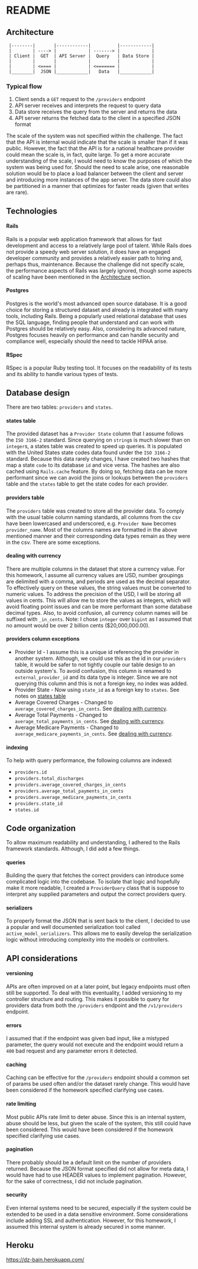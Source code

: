 # README

## Architecture

```
 |--------|       |------------|          |------------|
 |        | ----> |            | -------> |            |
 | Client |  GET  | API Server |  Query   | Data Store |
 |        |       |            |          |            |
 |        | <==== |            | <======= |            |
 |________|  JSON |____________|   Data   |____________|
```

### Typical flow

  1. Client sends a `GET` request to the `/providers` endpoint
  2. API server receives and interprets the request to query data
  3. Data store receives the query from the server and returns the data
  4. API server returns the fetched data to the client in a specified JSON format

The scale of the system was not specified within the challenge.  The fact that the API is internal would indicate that the scale is smaller than if it was public.  However, the fact that the API is for a national healthcare provider could mean the scale is, in fact, quite large. To get a more accurate understanding of the scale, I would need to know the purposes of which the system was being used for.  Should the need to scale arise, one reasonable solution would be to place a load balancer between the client and server and introducing more instances of the app server.  The data store could also be partitioned in a manner that optimizes for faster reads (given that writes are rare).

## Technologies
#### Rails
Rails is a popular web application framework that allows for fast development and access to a relatively large pool of talent.  While Rails does not provide a speedy web server solution, it does have an engaged developer community and provides a relatively easier path to hiring and, perhaps thus, maintenance.  Because the challenge did not specify scale, the performance aspects of Rails was largely ignored, though some aspects of scaling have been mentioned in the [Architecture](#architecture) section.

#### Postgres
Postgres is the world's most advanced open source database.  It is a good choice for storing a structured dataset and already is integrated with many tools, including Rails.  Being a popularly used relational database that uses the SQL language, finding people that understand and can work with Postgres should be relatively easy.  Also, considering its advanced nature, Postgres focuses heavily on performance and can handle security and compliance well, especially should the need to tackle HIPAA arise.

#### RSpec
RSpec is a popular Ruby testing tool.  It focuses on the readability of its tests and its ability to handle various types of tests.

## Database design
There are two tables: `providers` and `states`.

#### states table
The provided dataset has a `Provider State` column that I assume follows the `ISO 3166-2` standard.  Since querying on `string`s is much slower than on `integer`s, a states table was created to speed up queries.  It is populated with the United States state codes data found under the `ISO 3166-2` standard. Because this data rarely changes, I have created two hashes that map a state `code` to its database `id` and vice versa.  The hashes are also cached using `Rails.cache` feature. By doing so, fetching data can be more performant since we can avoid the joins or lookups between the `providers` table and the `states` table to get the state codes for each provider.

#### providers table
The `providers` table was created to store all the provider data. To comply with the usual table column naming standards, all columns from the csv have been lowercased and underscored, e.g. `Provider Name` becomes `provider_name`. Most of the columns names are formatted in the above mentioned manner and their corresponding data types remain as they were in the csv.  There are some exceptions.

#### dealing with currency
There are multiple columns in the dataset that store a currency value.  For this homework, I assume all currency values are USD, number groupings are delimited with a comma, and periods are used as the decimal separator. To effectively query on these values, the string values must be converted to numeric values.  To address the precision of the USD, I will be storing all values in cents. This will allow me to store the values as integers, which will avoid floating point issues and can be more performant than some database decimal types.  Also, to avoid confusion, all currency column names will be suffixed with `_in_cents`. Note: I chose `integer` over `bigint` as I assumed that no amount would be over 2 billion cents ($20,000,000.00).

#### providers column exceptions
* Provider Id - I assume this is a unique id referencing the provider in another system.  Although, we could use this as the id in our `providers` table, it would be safer to not tightly couple our table design to an outside system's.  To avoid confusion, this column is renamed to `external_provider_id` and its data type is integer. Since we are not querying this column and this is not a foreign key, no index was added.
* Provider State - Now using `state_id` as a foreign key to  `states`. See notes on [states table](#states-table)
* Average Covered Charges - Changed to `average_covered_charges_in_cents`. See [dealing with currency](#dealing-with-currency).
* Average Total Payments - Changed to `average_total_payments_in_cents`. See [dealing with currency](#dealing-with-currency).
* Average Medicare Payments - Changed to `average_medicare_payments_in_cents`. See [dealing with currency](#dealing-with-currency).

#### indexing
To help with query performance, the following columns are indexed:

  * `providers.id`
  * `providers.total_discharges`
  * `providers.average_covered_charges_in_cents`
  * `providers.average_total_payments_in_cents`
  * `providers.average_medicare_payments_in_cents`
  * `providers.state_id`
  * `states.id`

## Code organization
To allow maximum readability and understanding, I adhered to the Rails framework standards.  Although, I did add a few things.

#### queries
Building the query that fetches the correct providers can introduce some complicated logic into the codebase.  To isolate that logic and hopefully make it more readable, I created a `ProviderQuery` class that is suppose to interpret any supplied parameters and output the correct providers query.

#### serializers
To properly format the JSON that is sent back to the client, I decided to use a popular and well documented serialization tool called `active_model_serializers`.  This allows me to easily develop the serialization logic without introducing complexity into the models or controllers.

## API considerations

#### versioning
APIs are often improved on at a later point, but legacy endpoints must often still be supported.  To deal with this eventuality, I added versioning to my controller structure and routing. This makes it possible to query for providers data from both the `/providers` endpoint and the `/v1/providers` endpoint.

#### errors
I assumed that if the endpoint was given bad input, like a mistyped parameter, the query would not execute and the endpoint would return a `400` bad request and any parameter errors it detected.

#### caching
Caching can be effective for the `/providers` endpoint should a common set of params be used often and/or the dataset rarely change. This would have been considered if the homework specified clarifying use cases.

#### rate limiting
Most public APIs rate limit to deter abuse.  Since this is an internal system, abuse should be less, but given the scale of the system, this still could have been considered. This would have been considered if the homework specified clarifying use cases.

#### pagination
There probably should be a default limit on the number of providers returned. Because the JSON format specified did not allow for meta data, I would have had to use HEADER values to implement pagination. However, for the sake of correctness, I did not include pagination.

#### security
Even internal systems need to be secured, especially if the system could be extended to be used in a data sensitive environment.  Some considerations include adding SSL and authentication.  However, for this homework, I assumed this internal system is already secured in some manner.

## Heroku

https://dz-bain.herokuapp.com/
